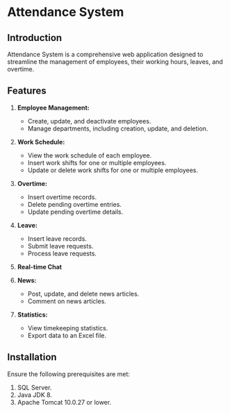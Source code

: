 # Attendance System

## Introduction
Attendance System is a comprehensive web application designed to streamline the management of employees, their working hours, leaves, and overtime.

## Features

1. **Employee Management:**
    - Create, update, and deactivate employees.
    - Manage departments, including creation, update, and deletion.

2. **Work Schedule:**
    - View the work schedule of each employee.
    - Insert work shifts for one or multiple employees.
    - Update or delete work shifts for one or multiple employees.

3. **Overtime:**
    - Insert overtime records.
    - Delete pending overtime entries.
    - Update pending overtime details.

4. **Leave:**
    - Insert leave records.
    - Submit leave requests.
    - Process leave requests.

5. **Real-time Chat**

6. **News:**
    - Post, update, and delete news articles.
    - Comment on news articles.

7. **Statistics:**
    - View timekeeping statistics.
    - Export data to an Excel file.

## Installation
Ensure the following prerequisites are met:
1. SQL Server.
2. Java JDK 8.
3. Apache Tomcat 10.0.27 or lower.
